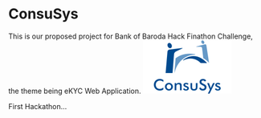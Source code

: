 # ConsuSys
This is our proposed project for Bank of Baroda Hack Finathon Challenge, the theme being eKYC Web Application.
![Alt text](https://github.com/RohanGoyal2014/ConsuSys/blob/master/image%20assets/consusyslogo.png)

First Hackathon...
